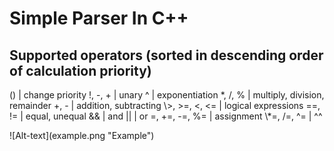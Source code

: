 # Simple Parser In C++
## Supported operators (sorted in descending order of calculation priority)
<p>
()            | change priority
!, -, +       | unary
^             | exponentiation
*, /, %       | multiply, division, remainder
+, -          | addition, subtracting
\>, >=, <, <= | logical expressions
==, !=        | equal, unequal
&&            | and
||            | or
=, +=, -=, %= | assignment
\*=, /=, ^=   | ^^
</p>
![Alt-text](example.png "Example")


